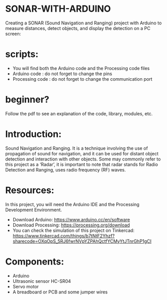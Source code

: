 # SONAR-WITH-ARDUINO
Creating a SONAR (Sound Navigation and Ranging) project with Arduino to measure distances, detect objects, and display the detection on a PC screen:

# scripts:
- You will find both the Arduino code and the Processing code files
 - Arduino code : do not forget to change the pins
 - Processing code : do not forget to change the communication port

# beginner?
Follow the pdf to see an explanation of the code, library, modules, etc.

# Introduction:
Sound Navigation and Ranging. It is a technique involving the use of propagation of sound for navigation, and it can be used for distant object detection and interaction with other objects.
Some may commonly refer to this project as a ‘Radar’, it is important to note that radar stands for Radio Detection and Ranging, uses radio frequency (RF) waves.
# Resources:
In this project, you will need the Arduino IDE and the Processing Development Environment.
- Download Arduino: https://www.arduino.cc/en/software
- Download Processing: https://processing.org/download
- You can check the simulation of this project on Tinkercad: https://www.tinkercad.com/things/b7tNtF2Yhzf?sharecode=OXqOpS_5RJ6fwrNVpYZPAhQctfYCMyYtJTnrGhP1gCI
# Components:
- Arduino
- Ultrasonic sensor HC-SR04
- Servo motor
- A breadboard or PCB and some jumper wires
